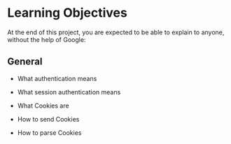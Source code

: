 # Learning Objectives

At the end of this project, you are expected to be able to explain to anyone, without the help of Google:

## General

* What authentication means

* What session authentication means

* What Cookies are

* How to send Cookies

* How to parse Cookies